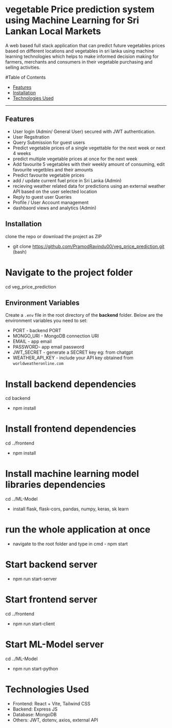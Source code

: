 # vegetable Price prediction system using Machine Learning for Sri Lankan Local Markets

A web based full stack application that can predict future vegetables prices based on different locations and vegetables in sri lanka using machine learning technologies which helps to make informed decision making for farmers, merchants and consumers in their vegetable purchasing and selling activities.

#Table of Contents

- [Features](#features)
- [Installation](#installation)
- [Technologies Used](#technologies-used)
  
---

##  Features

- User login (Admin/ General User) secured with JWT authentication.
- User Regsitration
- Query Submission for guest users
- Predict vegetable prices of a single vegettable for the next week or next 4 weeks
- predict multiple vegetable prices at once for the next week
- Add favourite 5 vegetables with their weekly amount of consuming, edit favourite vegetbles and their amounts
- Predict favourite vegetable prices 
- add / update current fuel price in Sri Lanka (Admin)
- recieving weather related data for predictions using an external weather API based on the user selected location
- Reply to guest user Queries
- Profile / User Account management
- dashbaord views and analytics (Admin)

## Installation
clone the repo or download the project as ZIP
- git clone https://github.com/PramodRavindu00/veg_price_prediction.git (bash)

# Navigate to the project folder
cd veg_price_prediction

## Environment Variables

Create a `.env` file in the root directory of the **backend** folder. Below are the environment variables you need to set:
- PORT - backend PORT
- MONGO_URI - MongoDB connection URI
- EMAIL - app email
- PASSWORD- app email password
- JWT_SECRET - generate a SECRET key eg: from chatgpt
- WEATHER_API_KEY - include your API key obtained from `worldweatheronline.com`

# Install backend dependencies
cd backend
- npm install

# Install frontend dependencies
cd ../frontend
- npm install 

# Install machine learning model libraries dependencies
cd ../ML-Model
- install flask, flask-cors, pandas, numpy, keras, sk learn

# run the whole application at once
- navigate to the root folder and type in cmd - npm start

# Start backend server
- npm run start-server

# Start frontend server
cd ../frontend
- npm run start-client

 # Start ML-Model server
cd ../ML-Model
- npm run start-python

# Technologies Used
- Frontend: React + Vite, Tailwind CSS
- Backend: Express JS
- Database: MongoDB
- Others: JWT, dotenv, axios, external API
